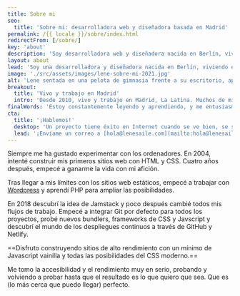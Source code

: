 ```yaml
---
title: Sobre mi
seo:
  title: 'Sobre mi: desarrolladora web y diseñadora basada en Madrid'
permalink: /{{ locale }}/sobre/index.html
redirectFrom: [/sobre/]
key: 'about'
description: 'Soy desarrolladora web y diseñadora nacida en Berlín, viviendo en Madrid. Llevo desarrollando para la web profesionalmente desde 2008.'
layout: about
lead: 'Soy una desarrolladora y diseñadora nacida en Berlín, viviendo en Madrid. Llevo creando para la web profesionalmente desde 2008. Me especializo en sitios web creativos a medida teniendo en cuenta especialmente la accesibilidad y el rendimiento.'
image: './src/assets/images/lene-sobre-mi-2021.jpg'
alt: 'Lene sentada en una pelota de gimnasia frente a su escritorio, aparentemente trabajando'
breakout:
  title: 'Vivo y trabajo en Madrid'
  intro: 'Desde 2010, vivo y trabajo en Madrid, La Latina. Muchos de mis clientes se encuentran en España, pero también trabajo para clientes internacionales.'
finalWords: 'Estoy constantemente leyendo y aprendiendo, y me entusiasma especialmente todo lo que está pasando en las áreas de Jamstack, accesibilidad y rendimiento. No me considero una experta en ninguna parte, ya que estoy aprendiendo algo nuevo constantemente. No me cuesta familiarizarme con nuevos métodos y técnicas.'
cta:
  title: '¡Hablemos!'
  desktop: 'Un proyecto tiene éxito en Internet cuando se ve bien, se siente bien y funciona con tecnología limpia y segura. Desde 2008 creo experiencias web atractivas con atención al detalle.'
  lead: '¡Envíame un correo a [hola@lenesaile.com](mailto:hola@lenesaile.com) y cuéntame tu proyecto, oportunidades o lo que tengas en mente! Siempre estoy dispuesto a charlar.'
---
```


Siempre me ha gustado experimentar con los ordenadores. En 2004, intenté construir mis primeros sitios web con HTML y CSS. Cuatro años después, empecé a ganarme la vida con mi afición.

Tras llegar a mis límites con los sitios web estáticos, empecé a trabajar con [Wordpress](/es/blog/algunas-notas-personales-sobre-wordpress-en-2022/) y aprendí PHP para ampliar las posibilidades.

En 2018 descubrí la idea de Jamstack y poco después cambié todos mis flujos de trabajo. Empecé a integrar Git por defecto para todos los proyectos, probé nuevos bundlers, frameworks de CSS y Javscript y descubrí el mundo de los despliegues continuos a través de GitHub y Netlify.

==Disfruto construyendo sitios de alto rendimiento con un mínimo de Javascript vainilla y todas las posibilidades del CSS moderno.==

Me tomo la accesibilidad y el rendimiento muy en serio, probando y volviendo a probar hasta que el resultado es lo que quiero que sea. Que es (lo más cerca que puedo llegar) perfecto.
